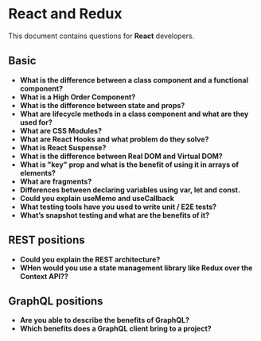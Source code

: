 # React and Redux

This document contains questions for **React** developers.

## Basic

- **What is the difference between a class component and a functional component?**
- **What is a High Order Component?**
- **What is the difference between state and props?**
- **What are lifecycle methods in a class component and what are they used for?**
- **What are CSS Modules?**
- **What are React Hooks and what problem do they solve?**
- **What is React Suspense?**
- **What is the difference between Real DOM and Virtual DOM?**
- **What is "key" prop and what is the benefit of using it in arrays of elements?**
- **What are fragments?**
- **Differences between declaring variables using var, let and const.**
- **Could you explain useMemo and useCallback**
- **What testing tools have you used to write unit / E2E tests?**
- **What’s snapshot testing and what are the benefits of it?**

## REST positions
- **Could you explain the REST architecture?**
- **WHen would you use a state management library like Redux over the Context API??**

## GraphQL positions
- **Are you able to describe the benefits of GraphQL?**
- **Which benefits does a GraphQL client bring to a project?**
